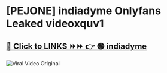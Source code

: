 
 # [PEJONE] indiadyme Onlyfans Leaked videoxquv1

## <h2><a href="https://clipsfans.com/indiadyme&ref=git">🔗 Click to LINKS ⏩⏩ 👉 🟢 indiadyme </a></h2>

<a href="https://clipsfans.com/indiadyme&ref=git" rel="nofollow" data-target="animated-image.originalLink"><img src="https://i.ibb.co.com/xMMVF88/686577567.gif" alt="Viral Video Original" style="max-width: 100%; display: inline-block;" data-target="animated-image.originalImage"></a>

